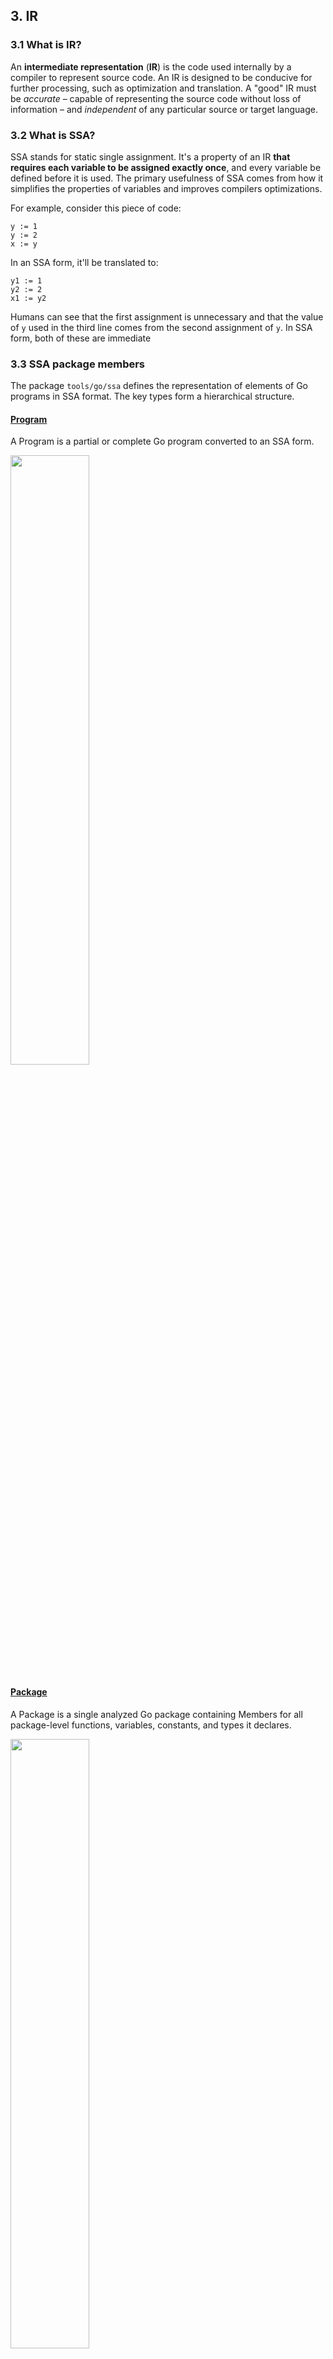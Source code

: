 ## 3. IR
### 3.1 What is IR?
An **intermediate representation** (**IR**) is the code used internally by a compiler to represent source code. An IR is designed to be conducive for further processing, such as optimization and translation. A "good" IR must be _accurate_ – capable of representing the source code without loss of information  – and _independent_ of any particular source or target language.
   
### 3.2 What is SSA?
SSA stands for static single assignment. It's a property of an IR **that requires each variable to be assigned exactly once**, and every variable be defined before it is used. 
The primary usefulness of SSA comes from how it simplifies the properties of variables and improves compilers optimizations.

For example, consider this piece of code:
```
y := 1
y := 2
x := y
```

In an SSA form, it'll be translated to:
```
y1 := 1
y2 := 2
x1 := y2
```
Humans can see that the first assignment is unnecessary and that the value of `y`  used in the third line comes from the
second assignment of `y`. In SSA form, both of these are immediate

### 3.3 SSA package members
The package `tools/go/ssa` defines the representation of elements of Go programs in SSA format.
The key types form a hierarchical structure.

#### [Program](https://pkg.go.dev/golang.org/x/tools/go/ssa#Program) 
A Program is a partial or complete Go program converted to an SSA form.

<img src="https://i.imgur.com/DpzHQib.png" width="50%" height="50%" />

#### [Package](https://pkg.go.dev/golang.org/x/tools/go/ssa#Package) 
A Package is a single analyzed Go package containing Members for all package-level functions, variables, constants, and types it declares.

<img src="https://i.imgur.com/stQ9izj.png" width="50%" height="50%" />

#### [Function](https://pkg.go.dev/golang.org/x/tools/go/ssa#Function)
Function represents the parameters, results, and code of a function or method.

<img src="https://i.imgur.com/5KLBY6r.png" width="50%" height="50%" />

#### [Basic Block](https://pkg.go.dev/golang.org/x/tools/go/ssa#BasicBlock)
BasicBlock represents an SSA basic block. A set of instructions that are executed and can't jump somewhere else. Basic blocks are connected using conditions and goto statements.
 
<img src="https://i.imgur.com/dBLj172.png" width="50%" height="50%" />

Control Flow Graph (CFG) - In a control-flow graph, each node in the graph represents a basic block. Together, they compose all paths that might be traversed through a program during its execution.

<img src="https://i.imgur.com/K1u4MZ0.png" width="50%" height="50%" />

#### [Instruction](https://pkg.go.dev/golang.org/x/tools/go/ssa#Instruction)
a statement that consumes values and performs computation. For example, `Call`, `Return`, `TypeAssert`, etc

<img src="https://i.imgur.com/DvheFlc.png" width="50%" height="50%" />

#### [Value](https://pkg.go.dev/golang.org/x/tools/go/ssa#Value)
an expression that yields a value. For example, function calls are both `Instruction` and `Value` since they both consume values and yield a value.

<img src="https://i.imgur.com/oJg97Re.png" width="50%" height="50%" />

And when combined:

<img src="https://i.imgur.com/W02MErA.png" width="70%" height="70%" />

The package contains other [types](https://pkg.go.dev/golang.org/x/tools/go/ssa#pkg-overview) - Include language keywords such as `Defer`, `If` but also lower level primitives like `MakeChan` and `Alloc`. 

### 3.4 Viewing SSA
We can `ssadump` to view the SSA form of programs.
```bash
go get -u golang.org/x/tools/cmd/ssadump
ssadump -build=FI ./ir/CodeExamples/Channel/
ssadump -build=FI ./ir/CodeExamples/ElseIf/
```
We use the `F` to print the SSA code, and `I` to ignore `init` function.
> You can also use this [SSA visualizer](http://golang-ssaview.herokuapp.com/) in view SSA in your CLI. For this example,
> I chose not to, since it it uses a different [build mode](https://pkg.go.dev/golang.org/x/tools/go/ssa#BuilderMode) then 
> the one we need.

Let's consider this program:
``` go
package main

import (
    "fmt"
	"math"
	"os"
)

func main() {
	shapeType := os.Args[1]
	squareOrCircleArea(shapeType)
}

func squareOrCircleArea(shapeType string) {
	r := 2.0
	area := r * r
	if shapeType == "circle" {
		area *= math.Pi
	}
	fmt.Printf("Total area is: %g", area)
}
```

I'll focus on the `squareOrCircleArea` function.
```go
func squareOrCircleArea(shapeType string):
0:                                                                entry P:0 S:2
        t0 = 2:float64 * 2:float64                                      float64
        t1 = shapeType == "circle":string                                  bool
        if t1 goto 1 else 2
1:                                                              if.then P:1 S:1
        t2 = t0 * 3.14159:float64                                       float64
        jump 2
2:                                                              if.done P:2 S:0
        t3 = phi [0: t0, 1: t2] #area                                   float64
        t4 = new [1]interface{} (varargs)                       *[1]interface{}
        t5 = &t4[0:int]                                            *interface{}
        t6 = make interface{} <- float64 (t3)                       interface{}
        *t5 = t6
        t7 = slice t4[:]                                          []interface{}
        t8 = fmt.Printf("Total area is: %g":string, t7...)   (n int, err error)
        return
```

Looking at the first basic block (0) we can see straight away that the variable names were replaced with `t` followed by a number.
Also, the assignment to `r` is missing and it's values are already used in the assignment to `area` (`t0`) in the first 
line. This is the result of constant propagation and dead code elimination indicating this code is already optimized.

In the end of the block, we can see a conditional goto (as opposed to the conventional if structure) to the correct
basic block, according to the shape type.

```go
0:                                                                entry P:0 S:2
        t0 = 2:float64 * 2:float64                                      float64
        t1 = shapeType == "circle":string                                  bool
        if t1 goto 1 else 2
```
In the source code, we multiply the value of area with PI and assign it back to the area. In SSA form, each variable is 
assigned once. We can see that `t0` is no longer used and instead `t2` is declared, even though in high level they point
to the same variable.   
```go
1:
        t2 = t0 * 3.14159:float64                                       float64
        jump 2
```

In the last block we see an instruction called `phi`. This instruction represents an SSA φ-node which combines values
that differ across incoming control-flow edges and yields a new value. We won't delve deeper, but in short, it says
the value can be either `t0` or `t2`, depending on the control flow.

At that point, we're ready to print the variable, but there are many instructions between `t3` and the `fmt.Printf` function.
IR is much more verbose and includes instructions that may by represented with single "action" in the source code. In 
this case, `fmt.Printf` uses variadic parameters. Behind the scenes, we have to declare a list of interfaces, convert 
our `float64` to the `interface{}` type and only then pass it to the function.   
```go
2:                                                              if.done P:2 S:0
        t3 = phi [0: t0, 1: t2] #area                                   float64
        t4 = new [1]interface{} (varargs)                       *[1]interface{}
        t5 = &t4[0:int]                                            *interface{}
        t6 = make interface{} <- float64 (t3)                       interface{}
        *t5 = t6
        t7 = slice t4[:]                                          []interface{}
        t8 = fmt.Printf("Total area is: %g":string, t7...)   (n int, err error)
        return
```

### 3.6 Exercise
In the folder `/ir/CodeExamples` there are some interesting programs. Using our SSA visualizer from earlier, take each of 
the program and look at their SSA. I added comments with notes with explaining the important points. 


### 3.6 SSA vs AST
AST shows us the structure of the code. How different statements in the code relate to each other. SSA, on the other
hand, shows us how the code flows. That's why constant propagation analyzing values across the function is done on the IR
level as opposed to the AST. 

When applying this logic to static analysis, we'll see that SSA is used for more complex analysis where we need to
determine the flow of the data. In contrast, AST will be used for simpler, more structure related analyses.

### 3.7 Writing our analyzer!
In this section we'll implement an analyzer that warns when `t.Fatal` is used inside a goroutine as described here:
https://github.com/ipfs/go-ipfs/issues/2043

### 3.8 Congratulations
You have a good understanding of what IR and SSA are, the SSA package used to create static code analyzers that 
use it and how to write such analyzers.  

In the [next section](https://github.com/amit-davidson/GopherCon2021IsraelStaticAnalysisWorkshop/blob/master/analysisApi/text.md)
we'll focus on the analysis API. A package used define a common API for all code analyzers and to make writing analyses easier. 
It also provides us an infrastructure that helps us with all the non-logic code such as loading, testing and running our
analysis. 